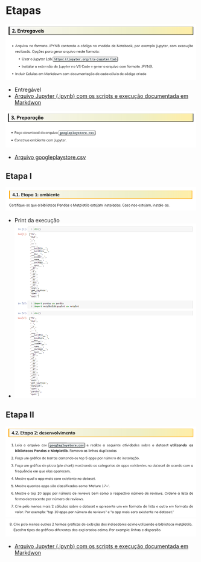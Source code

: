 # Etapas

![Entregáveis](../Desafio/2_entregaveis.png)
- Entregável
- [Arquivo Jupyter (.ipynb) com os scripts e execução documentada em Markdwon](../Desafio/etapa-2/desafio.ipynb)


![Preparação](../Desafio/3_preparacao.png)
- [Arquivo googleplaystore.csv](../Desafio/etapa-2/googleplaystore.csv)


## Etapa I
![Etapa I](../Desafio/4.1_etapa_1.png)
- Print da execução
- ![Print da instalação das bibliotecas](../Desafio/etapa-1/print_desafio.png)

## Etapa II
![Etapa II](../Desafio/4.1_etapa_2.1.png)
![Etapa II](../Desafio/4.1_etapa_2.2.png)
- [Arquivo Jupyter (.ipynb) com os scripts e execução documentada em Markdwon](../Desafio/etapa-2/desafio.ipynb)


